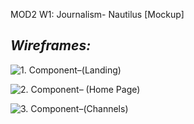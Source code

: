 MOD2 W1: Journalism- Nautilus [Mockup]

## *Wireframes:*

![1. Component–(Landing)](https://github.com/daler-bobojanov/nautilus_mockup/blob/master/wireframe/1.%20Component%E2%80%93(Landing).png)

![2. Component– (Home Page)](https://github.com/daler-bobojanov/nautilus_mockup/blob/master/wireframe/2.%20Component%E2%80%93%20(Home%20Page).png)

![3. Component–(Channels)](https://github.com/daler-bobojanov/nautilus_mockup/blob/master/wireframe/3.%20Component%E2%80%93(Channels).png)